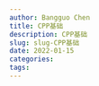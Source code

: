 ```yaml
---
author: Bangguo Chen
title: CPP基础
description: CPP基础
slug: slug-CPP基础
date: 2022-01-15
categories:
tags: 
---
```


